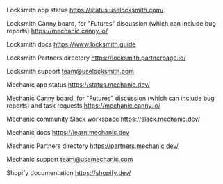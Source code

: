 Locksmith app status
https://status.uselocksmith.com/

Locksmith Canny board, for "Futures" discussion (which can include bug reports)
https://mechanic.canny.io/

Locksmith docs
https://www.locksmith.guide

Locksmith Partners directory
https://locksmith.partnerpage.io/

Locksmith support
team@uselocksmith.com

Mechanic app status
https://status.mechanic.dev/

Mechanic Canny board, for "Futures" discussion (which can include bug reports) and task requests
https://mechanic.canny.io/

Mechanic community Slack workspace
https://slack.mechanic.dev/

Mechanic docs
https://learn.mechanic.dev

Mechanic Partners directory
https://partners.mechanic.dev/

Mechanic support
team@usemechanic.com

Shopify documentation
https://shopify.dev/
